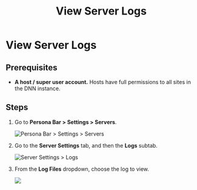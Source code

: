﻿---
uid: view-server-logs
topic: view-server-logs
locale: en
title: View Server Logs
dnneditions: Evoq Content,Evoq Engage
dnnversion: 09.02.00
parent-topic: administrators-servers-overview
related-topics: retrieve-system-info,restart-application,about-web-servers
---

# View Server Logs

## Prerequisites

*   **A host / super user account.** Hosts have full permissions to all sites in the DNN instance.

## Steps

1.  Go to **Persona Bar \> Settings \> Servers**.
    
    ![Persona Bar > Settings > Servers](/images/scr-pbar-host-Settings-E91.png)
    
2.  Go to the **Server Settings** tab, and then the **Logs** subtab.
    
    ![Server Settings > Logs](/images/scr-pbtabs-host-Settings-Servers-ServerSettings-Logs-E90.png)
    
3.  From the **Log Files** dropdown, choose the log to view.
    
      
    
    ![](/images/scr-Servers-ServerSettings-Logs-dropdown-E90.png)
